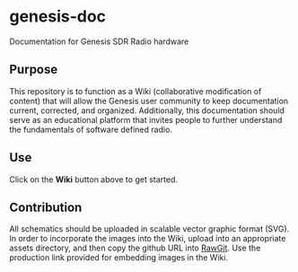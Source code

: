# genesis-doc
Documentation for Genesis SDR Radio hardware

## Purpose
This repository is to function as a Wiki (collaborative modification of content) that will allow the Genesis user community to keep documentation current, corrected, and organized. Additionally, this documentation should serve as an educational platform that invites people to further understand the fundamentals of software defined radio.

## Use
Click on the **Wiki** button above to get started.

## Contribution
All schematics should be uploaded in scalable vector graphic format (SVG). In order to incorporate the images into the Wiki, upload into an appropriate assets directory, and then copy the github URL into [RawGit](http://rawgit.com/). Use the production link provided for embedding images in the Wiki. 


